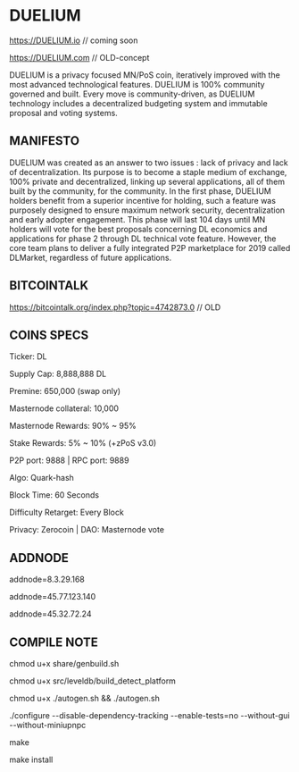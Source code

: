 # DUELIUM
https://DUELIUM.io  // coming soon

https://DUELIUM.com // OLD-concept

DUELIUM is a privacy focused MN/PoS coin, iteratively improved with the most advanced technological features.
DUELIUM is 100% community governed and built. Every move is community-driven, as DUELIUM technology includes a decentralized budgeting system and immutable proposal and voting systems.

## MANIFESTO ##

DUELIUM was created as an answer to two issues : lack of privacy and lack of decentralization. Its purpose is to become a staple medium of exchange, 100% private and decentralized, linking up several applications, all of them built by the community, for the community.
In the first phase, DUELIUM holders benefit from a superior incentive for holding, such a feature was purposely designed to ensure maximum network security, decentralization and early adopter engagement. This phase will last 104 days until MN holders will vote for the best proposals concerning DL economics and applications for phase 2 through DL technical vote feature.
However, the core team plans to deliver a fully integrated P2P marketplace for 2019 called DLMarket, regardless of future applications.

## BITCOINTALK ##

https://bitcointalk.org/index.php?topic=4742873.0  // OLD

## COINS SPECS ##

Ticker: DL

Supply Cap: 8,888,888 DL

Premine: 650,000 (swap only)

Masternode collateral: 10,000

Masternode Rewards: 90% ~ 95%

Stake Rewards: 5% ~ 10% (+zPoS v3.0)

P2P port: 9888 | RPC port: 9889

Algo: Quark-hash

Block Time: 60 Seconds

Difficulty Retarget: Every Block

Privacy: Zerocoin | DAO: Masternode vote


## ADDNODE ##

addnode=8.3.29.168

addnode=45.77.123.140

addnode=45.32.72.24


## COMPILE NOTE ##

chmod u+x share/genbuild.sh

chmod u+x src/leveldb/build_detect_platform

chmod u+x ./autogen.sh && ./autogen.sh

./configure --disable-dependency-tracking --enable-tests=no --without-gui --without-miniupnpc

make

make install
